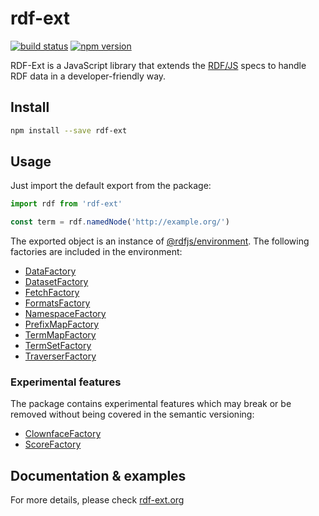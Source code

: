 # rdf-ext

[![build status](https://img.shields.io/github/actions/workflow/status/rdf-ext/rdf-ext/test.yaml?branch=dep)](https://github.com/rdf-ext/rdf-ext/actions/workflows/test.yaml)
[![npm version](https://img.shields.io/npm/v/rdf-ext.svg)](https://www.npmjs.com/package/rdf-ext)

RDF-Ext is a JavaScript library that extends the [RDF/JS](#rdf-js) specs to handle RDF data in a developer-friendly way.

## Install

```bash
npm install --save rdf-ext
```

## Usage

Just import the default export from the package:

```javascript
import rdf from 'rdf-ext'

const term = rdf.namedNode('http://example.org/')
```

The exported object is an instance of [@rdfjs/environment](https://github.com/rdfjs-base/environment).
The following factories are included in the environment:

- [DataFactory](https://github.com/rdfjs-base/data-model)
- [DatasetFactory](https://github.com/rdfjs-base/dataset)
- [FetchFactory](https://github.com/rdfjs-base/fetch-lite)
- [FormatsFactory](https://github.com/rdfjs-base/formats-common)
- [NamespaceFactory](https://github.com/rdfjs-base/namespace)
- [PrefixMapFactory](https://github.com/rdfjs-base/prefix-map)
- [TermMapFactory](https://github.com/rdfjs-base/term-map/)
- [TermSetFactory](https://github.com/rdfjs-base/term-set)
- [TraverserFactory](https://github.com/rdfjs-base/traverser)

### Experimental features

The package contains experimental features which may break or be removed without being covered in the semantic versioning:

- [ClownfaceFactory](https://github.com/rdf-ext/rdf-ext/blob/master/ClownfaceFactory.js)
- [ScoreFactory](https://github.com/rdfjs-base/score/#factory)

## Documentation & examples

For more details, please check [rdf-ext.org](https://rdf-ext.org/)
